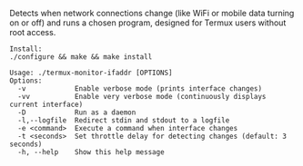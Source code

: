 Detects when network connections change (like WiFi or mobile data turning on or off) and runs a chosen program, designed for Termux users without root access.

```
Install: 
./configure && make && make install
```

```
Usage: ./termux-monitor-ifaddr [OPTIONS]
Options:
  -v            Enable verbose mode (prints interface changes)
  -vv           Enable very verbose mode (continuously displays current interface)
  -D            Run as a daemon
  -l,--logfile  Redirect stdin and stdout to a logfile
  -e <command>  Execute a command when interface changes
  -t <seconds>  Set throttle delay for detecting changes (default: 3 seconds)
  -h, --help    Show this help message
```
